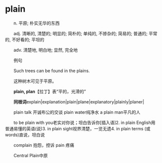# plain

　　n. 平原; 朴实无华的东西

　　adj. 清晰的, 清楚的; 明显的; 简朴的; 单纯的, 不掺杂的; 简易的; 普通的; 平常的, 不好看的; 平坦的

　　adv. 清楚地, 明白地; 显然, 完全地

　　例句

　　Such trees can be found in the plains.

　　这种树木可见于平原。

　　**plain, plan**【拉丁】表“平的，光滑的”

　　**同根词**explain\|explanation\|plain\|plane\|explanatory\|plainly\|planer\|

　　plain talk 开诚布公的交谈 plain water纯净水 a plain man平凡的人

　　to be plain with you老实对你说；坦白告诉你\[插入语\]2. in plain English用普通易懂的英语(说)3. in plain sight视界清楚，一览无遗4. in plain terms (或words)直说，坦白说

　　complain 抱怨，控诉 pain 疼痛

　　Central Plain中原

